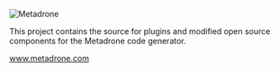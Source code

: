 ![Metadrone](http://www.metadrone.com/img/mdlogo.png)

This project contains the source for plugins and modified open source components for the Metadrone code generator.

www.metadrone.com
